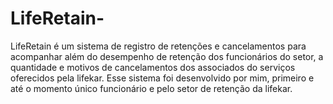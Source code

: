 # LifeRetain-
LifeRetain é um sistema de registro de retenções e cancelamentos para acompanhar além do desempenho de retenção dos funcionários do setor, a quantidade e motivos de cancelamentos dos associados do serviços oferecidos pela lifekar. Esse sistema foi desenvolvido por mim, primeiro e até o momento único funcionário e pelo setor de retenção da lifekar.
